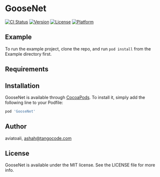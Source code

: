 # GooseNet

[![CI Status](https://img.shields.io/travis/aviatoali/GooseNet.svg?style=flat)](https://travis-ci.org/aviatoali/GooseNet)
[![Version](https://img.shields.io/cocoapods/v/GooseNet.svg?style=flat)](https://cocoapods.org/pods/GooseNet)
[![License](https://img.shields.io/cocoapods/l/GooseNet.svg?style=flat)](https://cocoapods.org/pods/GooseNet)
[![Platform](https://img.shields.io/cocoapods/p/GooseNet.svg?style=flat)](https://cocoapods.org/pods/GooseNet)

## Example

To run the example project, clone the repo, and run `pod install` from the Example directory first.

## Requirements

## Installation

GooseNet is available through [CocoaPods](https://cocoapods.org). To install
it, simply add the following line to your Podfile:

```ruby
pod 'GooseNet'
```

## Author

aviatoali, ashah@tangocode.com

## License

GooseNet is available under the MIT license. See the LICENSE file for more info.
